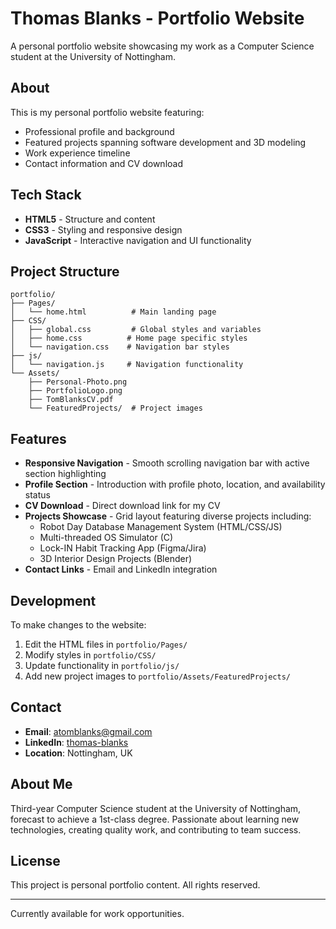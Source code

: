 # Thomas Blanks - Portfolio Website

A personal portfolio website showcasing my work as a Computer Science student at the University of Nottingham.

## About

This is my personal portfolio website featuring:

- Professional profile and background
- Featured projects spanning software development and 3D modeling
- Work experience timeline
- Contact information and CV download

## Tech Stack

- **HTML5** - Structure and content
- **CSS3** - Styling and responsive design
- **JavaScript** - Interactive navigation and UI functionality

## Project Structure

```
portfolio/
├── Pages/
│   └── home.html          # Main landing page
├── CSS/
│   ├── global.css         # Global styles and variables
│   ├── home.css          # Home page specific styles
│   └── navigation.css    # Navigation bar styles
├── js/
│   └── navigation.js     # Navigation functionality
└── Assets/
    ├── Personal-Photo.png
    ├── PortfolioLogo.png
    ├── TomBlanksCV.pdf
    └── FeaturedProjects/  # Project images
```

## Features

- **Responsive Navigation** - Smooth scrolling navigation bar with active section highlighting
- **Profile Section** - Introduction with profile photo, location, and availability status
- **CV Download** - Direct download link for my CV
- **Projects Showcase** - Grid layout featuring diverse projects including:
  - Robot Day Database Management System (HTML/CSS/JS)
  - Multi-threaded OS Simulator (C)
  - Lock-IN Habit Tracking App (Figma/Jira)
  - 3D Interior Design Projects (Blender)
- **Contact Links** - Email and LinkedIn integration

## Development

To make changes to the website:

1. Edit the HTML files in `portfolio/Pages/`
2. Modify styles in `portfolio/CSS/`
3. Update functionality in `portfolio/js/`
4. Add new project images to `portfolio/Assets/FeaturedProjects/`

## Contact

- **Email**: atomblanks@gmail.com
- **LinkedIn**: [thomas-blanks](https://www.linkedin.com/in/thomas-blanks/)
- **Location**: Nottingham, UK

## About Me

Third-year Computer Science student at the University of Nottingham, forecast to achieve a 1st-class degree. Passionate about learning new technologies, creating quality work, and contributing to team success.

## License

This project is personal portfolio content. All rights reserved.

---

Currently available for work opportunities.
